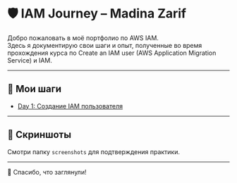 # 🛡️ IAM Journey – Madina Zarif

Добро пожаловать в моё портфолио по AWS IAM.  
Здесь я документирую свои шаги и опыт, полученные во время прохождения курса по Create an IAM user (AWS Application Migration Service) и IAM.

---

## 📅 Мои шаги

- [Day 1: Создание IAM пользователя](day1-create-iam-user.md)

---

## 📸 Скриншоты

Смотри папку `screenshots` для подтверждения практики.

---

💬 Спасибо, что заглянули!
